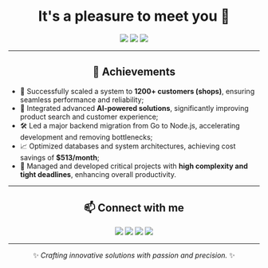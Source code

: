 <h1 align="center">It's a pleasure to meet you 🤝</h1>

<p align="center">
  <img src="https://img.shields.io/badge/Full%20Stack%20Developer-%23F5FF45?style=for-the-badge&logo=javascript&logoColor=%23181818" />
  <img src="https://img.shields.io/badge/AI%20Integration-%23F5FF45?style=for-the-badge&logo=openai&logoColor=%23181818" />
  <img src="https://img.shields.io/badge/Team%20Leader-%23F5FF45?style=for-the-badge&logo=slack&logoColor=%23181818" />
</p>

---

<h2 align="center">🌟 Achievements</h2>

- 🚀 Successfully scaled a system to **1200+ customers (shops)**, ensuring seamless performance and reliability;
- 🤖 Integrated advanced **AI-powered solutions**, significantly improving product search and customer experience;
- 🛠️ Led a major backend migration from Go to Node.js, accelerating development and removing bottlenecks;
- 📈 Optimized databases and system architectures, achieving cost savings of **$513/month**;
- 🎯 Managed and developed critical projects with **high complexity and tight deadlines**, enhancing overall productivity.

---

<h2 align="center">📫 Connect with me</h2>

<p align="center">
  <a href="mailto:tsymbal0804@gmail.com"><img src="https://img.shields.io/badge/Email-%23F5FF45?style=for-the-badge&logo=gmail&logoColor=%23181818" /></a>
  <a href="https://www.linkedin.com/in/artem-tsymbal"><img src="https://img.shields.io/badge/LinkedIn-%23F5FF45?style=for-the-badge&logo=linkedin&logoColor=%23181818" /></a>
  <a href="https://t.me/artem0804"><img src="https://img.shields.io/badge/Telegram-%23F5FF45?style=for-the-badge&logo=telegram&logoColor=%23181818" /></a>
  <a href="https://docs.google.com/document/d/1_crRtnvjBJME8kHyVwxd-ZnLH1LCxOcSwwxUrfsqEgQ"><img src="https://img.shields.io/badge/Resume-%23F5FF45?style=for-the-badge&logo=googledocs&logoColor=%23181818" /></a>
</p>

---

<p align="center">✨ <i>Crafting innovative solutions with passion and precision.</i> ✨</p>
